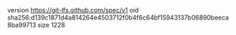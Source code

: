 version https://git-lfs.github.com/spec/v1
oid sha256:d139c1871d4a814264e4503712f0b4f6c64bf15943137b06890beeca8ba99713
size 1228
